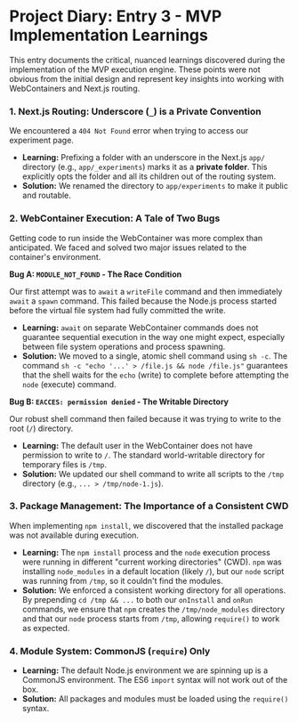 # Project Diary: Entry 3 - MVP Implementation Learnings

This entry documents the critical, nuanced learnings discovered during the implementation of the MVP execution engine. These points were not obvious from the initial design and represent key insights into working with WebContainers and Next.js routing.

### 1. Next.js Routing: Underscore (`_`) is a Private Convention

We encountered a `404 Not Found` error when trying to access our experiment page.

*   **Learning:** Prefixing a folder with an underscore in the Next.js `app/` directory (e.g., `app/_experiments`) marks it as a **private folder**. This explicitly opts the folder and all its children out of the routing system.
*   **Solution:** We renamed the directory to `app/experiments` to make it public and routable.

### 2. WebContainer Execution: A Tale of Two Bugs

Getting code to run inside the WebContainer was more complex than anticipated. We faced and solved two major issues related to the container's environment.

**Bug A: `MODULE_NOT_FOUND` - The Race Condition**

Our first attempt was to `await` a `writeFile` command and then immediately `await` a `spawn` command. This failed because the Node.js process started before the virtual file system had fully committed the write.

*   **Learning:** `await` on separate WebContainer commands does not guarantee sequential execution in the way one might expect, especially between file system operations and process spawning.
*   **Solution:** We moved to a single, atomic shell command using `sh -c`. The command `sh -c "echo '...' > /file.js && node /file.js"` guarantees that the shell waits for the `echo` (write) to complete before attempting the `node` (execute) command.

**Bug B: `EACCES: permission denied` - The Writable Directory**

Our robust shell command then failed because it was trying to write to the root (`/`) directory.

*   **Learning:** The default user in the WebContainer does not have permission to write to `/`. The standard world-writable directory for temporary files is `/tmp`.
*   **Solution:** We updated our shell command to write all scripts to the `/tmp` directory (e.g., `... > /tmp/node-1.js`).

### 3. Package Management: The Importance of a Consistent CWD

When implementing `npm install`, we discovered that the installed package was not available during execution.

*   **Learning:** The `npm install` process and the `node` execution process were running in different "current working directories" (CWD). `npm` was installing `node_modules` in a default location (likely `/`), but our `node` script was running from `/tmp`, so it couldn't find the modules.
*   **Solution:** We enforced a consistent working directory for all operations. By prepending `cd /tmp && ...` to both our `onInstall` and `onRun` commands, we ensure that `npm` creates the `/tmp/node_modules` directory and that our `node` process starts from `/tmp`, allowing `require()` to work as expected.

### 4. Module System: CommonJS (`require`) Only

*   **Learning:** The default Node.js environment we are spinning up is a CommonJS environment. The ES6 `import` syntax will not work out of the box.
*   **Solution:** All packages and modules must be loaded using the `require()` syntax.
